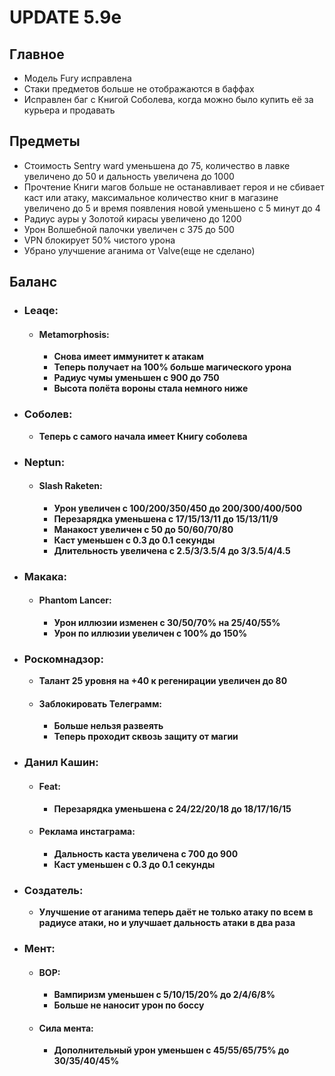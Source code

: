 # UPDATE 5.9e

## Главное

* Модель Fury исправлена
* Стаки предметов больше не отображаются в баффах
* Исправлен баг с Книгой Соболева, когда можно было купить её за курьера и продавать

## Предметы

* Стоимость Sentry ward уменьшена до 75, количество в лавке увеличено до 50 и дальность увеличена до 1000
* Прочтение Книги магов больше не останавливает героя и не сбивает каст или атаку, максимальное количество книг в магазине увеличено до 5 и время появления новой уменьшено с 5 минут до 4
* Радиус ауры у Золотой кирасы увеличено до 1200
* Урон Волшебной палочки увеличен с 375 до 500
* VPN блокирует 50% чистого урона
* Убрано улучшение аганима от Valve(еще не сделано)

## Баланс

* ### Leaqe:

  * #### Metamorphosis: 
    * **Снова имеет иммунитет к атакам**
    * **Теперь получает на 100% больше магического урона**
    * **Радиус чумы уменьшен с 900 до 750**
    * **Высота полёта вороны стала немного ниже**

* ### Соболев:
  * **Теперь с самого начала имеет Книгу соболева**

* ### Neptun:

  * #### Slash Raketen: 
    * **Урон увеличен с 100/200/350/450 до 200/300/400/500**
    * **Перезарядка уменьшена с 17/15/13/11 до 15/13/11/9**
    * **Манакост увеличен с 50 до 50/60/70/80**
    * **Каст уменьшен с 0.3 до 0.1 секунды**
    * **Длительность увеличена с 2.5/3/3.5/4 до 3/3.5/4/4.5**

* ### Макака:

  * #### Phantom Lancer: 
    * **Урон иллюзии изменен с 30/50/70% на 25/40/55%**
    * **Урон по иллюзии увеличен с 100% до 150%**

* ### Роскомнадзор:
  * **Талант 25 уровня на +40 к регенирации увеличен до 80**

  * #### Заблокировать Телеграмм: 
    * **Больше нельзя развеять**
    * **Теперь проходит сквозь защиту от магии**

* ### Данил Кашин:

  * #### Feat: 
    * **Перезарядка уменьшена с 24/22/20/18 до 18/17/16/15**

  * #### Реклама инстаграма: 
    * **Дальность каста увеличена с 700 до 900**
    * **Каст уменьшен с 0.3 до 0.1 секунды**

* ### Создатель:
  * **Улучшение от аганима теперь даёт не только атаку по всем в радиусе атаки, но и улучшает дальность атаки в два раза**

* ### Мент:

  * #### ВОР: 
    * **Вампиризм уменьшен с 5/10/15/20% до 2/4/6/8%**
    * **Больше не наносит урон по боссу**

  * #### Сила мента: 
    * **Дополнительный урон уменьшен с 45/55/65/75% до 30/35/40/45%**
